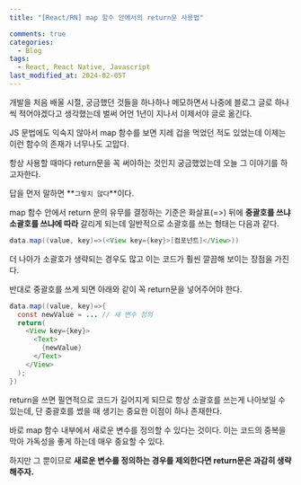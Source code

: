 ```yaml
---
title: "[React/RN] map 함수 안에서의 return문 사용법"

comments: true
categories:
  - Blog
tags:
  - React, React Native, Javascript
last_modified_at: 2024-02-05T
---
```


개발을 처음 배울 시절, 궁금했던 것들을 하나하나 메모하면서 나중에 블로그 글로 하나씩 적어야겠다고 생각했는데 벌써 어언 1년이 지나서 이제서야 글로 옮긴다. 

JS 문법에도 익숙지 않아서 map 함수를 보면 지레 겁을 먹었던 적도 있었는데 이제는 이런 함수의 존재가 너무나도 고맙다.

항상 사용할 때마다 return문을 꼭 써야하는 것인지 궁금했었는데 오늘 그 이야기를 하고자한다.

답을 먼저 말하면 **`그렇지 않다`**이다.

map 함수 안에서 return 문의 유무를 결정하는 기준은 화살표(=>) 뒤에 **중괄호를 쓰냐 소괄호를 쓰냐에 따라** 갈리게 되는데 일반적으로 소괄호를 쓰는 형태는 다음과 같다.

```java
data.map((value, key)=>(<View key={key}>[컴포넌트]</View>))
```

더 나아가 소괄호가 생략되는 경우도 많고 이는 코드가 훨씬 깔끔해 보이는 장점을 가진다. 

반대로 중괄호를 쓰게 되면 아래와 같이 꼭 return문을 넣어주어야 한다.

```java
data.map((value, key)=>{
  const newValue = ... // 새 변수 정의
  return(
    <View key={key}>
      <Text>
        {newValue}
      </Text>
    </View>
  );
})
```

return을 쓰면 필연적으로 코드가 길어지게 되므로 항상 소괄호를 쓰는게 나아보일 수 있는데, 단 중괄호를 썼을 때 생기는 중요한 이점이 하나 존재한다.

바로 map 함수 내부에서 새로운 변수를 정의할 수 있다는 것이다. 이는 코드의 중복을 막아 가독성을 좋게 하는데 매우 중요할 수 있다. 

하지만 그 뿐이므로 **새로운 변수를 정의하는 경우를 제외한다면 return문은 과감히 생략해주자.**
